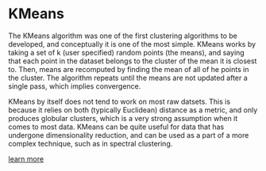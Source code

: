 # KMeans

The KMeans algorithm was one of the first clustering algorithms to be developed, and conceptually it is one of the most simple. KMeans works by taking a set of k (user specified) random points (the means), and saying that each point in the dataset belongs to the cluster of the mean it is closest to. Then, means are recomputed by finding the mean of all of he points in the cluster. The algorithm repeats until the means are not updated after a single pass, which implies convergence. 

KMeans by itself does not tend to work on most raw datsets. This is because it relies on both (typically Euclidean) distance as a metric, and only produces globular clusters, which is a very strong assumption when it comes to most data. KMeans can be quite useful for data that has undergone dimensionality reduction, and can be used as a part of a more complex technique, such as in spectral clustering.

[learn more](https://en.wikipedia.org/wiki/K-means_clustering)